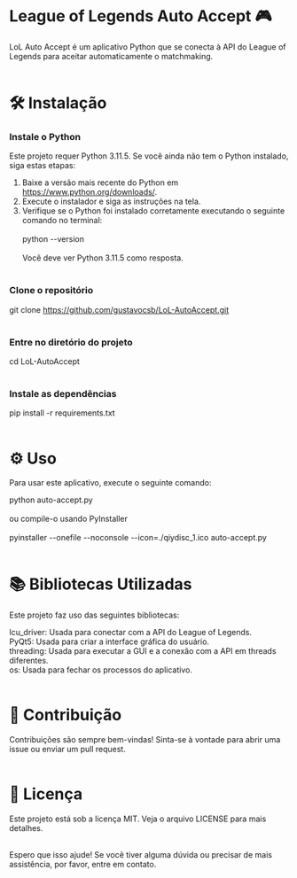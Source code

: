 # League of Legends Auto Accept :video_game:

LoL Auto Accept é um aplicativo Python que se conecta à API do League of Legends para aceitar automaticamente o matchmaking.<br><br>


# :hammer_and_wrench: Instalação
### Instale o Python
Este projeto requer Python 3.11.5. Se você ainda não tem o Python instalado, siga estas etapas:

1. Baixe a versão mais recente do Python em https://www.python.org/downloads/.
2. Execute o instalador e siga as instruções na tela.
3. Verifique se o Python foi instalado corretamente executando o seguinte comando no terminal:<br><br>
python --version<br><br>
Você deve ver Python 3.11.5 como resposta.<br><br>

### Clone o repositório
git clone https://github.com/gustavocsb/LoL-AutoAccept.git<br><br>

### Entre no diretório do projeto
cd LoL-AutoAccept<br><br>

### Instale as dependências
pip install -r requirements.txt<br><br>

# :gear: Uso
Para usar este aplicativo, execute o seguinte comando:

python auto-accept.py<br><br>
ou compile-o usando PyInstaller<br><br>
pyinstaller --onefile --noconsole --icon=./qiydisc_1.ico auto-accept.py<br><br>

# :books: Bibliotecas Utilizadas
Este projeto faz uso das seguintes bibliotecas:

lcu_driver: Usada para conectar com a API do League of Legends.<br>
PyQt5: Usada para criar a interface gráfica do usuário.<br>
threading: Usada para executar a GUI e a conexão com a API em threads diferentes.<br>
os: Usada para fechar os processos do aplicativo.<br><br>

# :handshake: Contribuição
Contribuições são sempre bem-vindas! Sinta-se à vontade para abrir uma issue ou enviar um pull request.<br><br>

# :scroll: Licença
Este projeto está sob a licença MIT. Veja o arquivo LICENSE para mais detalhes.<br><br>

Espero que isso ajude! Se você tiver alguma dúvida ou precisar de mais assistência, por favor, entre em contato.

